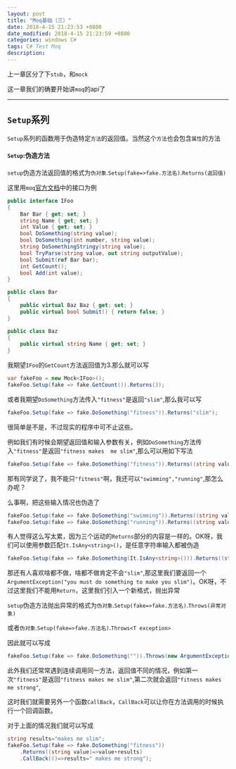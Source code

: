 ```yaml
---
layout: post
title: "Moq基础（三）"
date: 2018-4-15 21:23:53 +0800
date_modified: 2018-4-15 21:23:59 +0800
categories: windows C#
tags: C# Test Moq
description: 
---
```


上一章区分了下`stub`，和`mock`

这一章我们的确要开始讲`moq`的api了

-----

## `Setup`系列

`Setup`系列的函数用于伪造特定`方法`的返回值。当然这个`方法`也会包含`属性`的方法

#### `Setup`:伪造方法

`setup`伪造方法返回值的格式为`伪对象`.`Setup(fake=>fake.方法名)`.`Returns(返回值)`

这里用`moq`[官方文档](https://github.com/Moq/moq4/wiki/Quickstart)中的接口为例

```c#
public interface IFoo
{
    Bar Bar { get; set; }
    string Name { get; set; }
    int Value { get; set; }
    bool DoSomething(string value);
    bool DoSomething(int number, string value);
    string DoSomethingStringy(string value);
    bool TryParse(string value, out string outputValue);
    bool Submit(ref Bar bar);
    int GetCount();
    bool Add(int value);
}

public class Bar 
{
    public virtual Baz Baz { get; set; }
    public virtual bool Submit() { return false; }
}

public class Baz
{
    public virtual string Name { get; set; }
}

```

我期望`IFoo`的`GetCount`方法返回值为3.那么就可以写

```c#
var fakeFoo = new Mock<IFoo>();
fakeFoo.Setup(fake => fake.GetCount()).Returns(3);
```

或者我期望`DoSomething`方法传入`"fitness"`是返回`"slim"`,那么我可以写

```c#
fakeFoo.Setup(fake => fake.DoSomething("fitness")).Returns("slim");
```

很简单是不是，不过现实的程序中可不止这些。

例如我们有时候会期望返回值和输入参数有关，例如`DoSomething`方法传入`"fitness"`是返回`"fitness makes  me slim"`,那么可以用如下写法

```c#
fakeFoo.Setup(fake => fake.DoSomething("fitness")).Returns((string value)=>value+"makes  me slim");
```

那有同学说了，我不能只`"fitness"`啊，我还可以`"swimming","running"`,那怎么办呢？

么事啊，把这些输入情况也伪造了

```c#
fakeFoo.Setup(fake => fake.DoSomething("swimming")).Returns((string value)=>value+"makes  me slim");
fakeFoo.Setup(fake => fake.DoSomething("running")).Returns((string value)=>value+"makes  me slim");
```

有人觉得这么写太累，因为三个运动的`Returns`部分的内容是一样的。OK呀，我们可以使用参数匹配`It.IsAny<string>()`，是任意字符串输入都被伪造

```c#
fakeFoo.Setup(fake => fake.DoSomething(It.IsAny<string>())).Returns((string value)=>value+"makes  me slim");
```

那还有人喜欢啥都不做，啥都不做肯定不会`"slim"`,那这里我们要返回一个`ArgumentException("you must do something to make you slim")`。OK呀，不过这里我们不能用`Return`，这里我们引入一个新格式，抛出异常

`setup`伪造方法抛出异常的格式为`伪对象`.`Setup(fake=>fake.方法名)`.`Throws(异常对象)`

或者`伪对象`.`Setup(fake=>fake.方法名)`.`Throws<T exception>`

因此就可以写成

```c#
fakeFoo.Setup(fake => fake.DoSomething("")).Throws(new ArgumentException("you must do something to make you slim"));
```

此外我们还常常遇到连续调用同一方法，返回值不同的情况，例如第一次`"fitness"`是返回`"fitness makes me slim"`,第二次就会返回`"fitness makes me strong"`,

这时我们就需要另外一个函数`CallBack`，`CallBack`可以让你在方法调用的时候执行一个回调函数。

对于上面的情况我们就可以写成

```c#
string results="makes me slim";
fakeFoo.Setup(fake => fake.DoSomething("fitness"))
    .Returns((string value)=>value+results)
    .CallBack(()=>results=" makes me strong");
```

